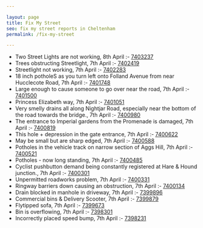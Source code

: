 ```yaml
---

layout: page
title: Fix My Street
seo: fix my street reports in Cheltenham
permalink: /fix-my-street

---
```


<!-- fix_marker starts -->

- Two Street Lights are not working, 8th April :- [7403237](https://www.fixmystreet.com/report/7403237)
- Trees obstructing Streetlight, 7th April :- [7402419](https://www.fixmystreet.com/report/7402419)
- Streetlight not working, 7th April :- [7402283](https://www.fixmystreet.com/report/7402283)
- 18 inch potholeS as you turn left onto Folland Avenue from near Hucclecote Road, 7th April :- [7401748](https://www.fixmystreet.com/report/7401748)
- Large enough to cause someone to go over near the road, 7th April :- [7401500](https://www.fixmystreet.com/report/7401500)
- Princess Elizabeth way, 7th April :- [7401051](https://www.fixmystreet.com/report/7401051)
- Very smelly drains all along Nightjar Road, especially near the bottom of the road towards the bridge., 7th April :- [7400980](https://www.fixmystreet.com/report/7400980)
- The entrance to Imperial gardens from the Promenade is damaged, 7th April :- [7400819](https://www.fixmystreet.com/report/7400819)
- This hole + depression in the gate entrance, 7th April :- [7400622](https://www.fixmystreet.com/report/7400622)
- May be small but are sharp edged, 7th April :- [7400588](https://www.fixmystreet.com/report/7400588)
- Potholes in the vehicle track on narrow section of Aggs Hill, 7th April :- [7400521](https://www.fixmystreet.com/report/7400521)
- Potholes - now long standing, 7th April :- [7400485](https://www.fixmystreet.com/report/7400485)
- Cyclist pushbutton demand being constantly registered at Hare & Hound junction., 7th April :- [7400301](https://www.fixmystreet.com/report/7400301)
- Unpermitted roadworks problem, 7th April :- [7400331](https://www.fixmystreet.com/report/7400331)
- Ringway barriers down causing an obstruction, 7th April :- [7400134](https://www.fixmystreet.com/report/7400134)
- Drain blocked in manhole in driveway, 7th April :- [7399896](https://www.fixmystreet.com/report/7399896)
- Commercial bins & Delivery Scooter, 7th April :- [7399879](https://www.fixmystreet.com/report/7399879)
- Flytipped sofa, 7th April :- [7399673](https://www.fixmystreet.com/report/7399673)
- Bin is overflowing, 7th April :- [7398301](https://www.fixmystreet.com/report/7398301)
- Incorrectly placed speed bump, 7th April :- [7398231](https://www.fixmystreet.com/report/7398231)

<!-- fix_marker ends -->